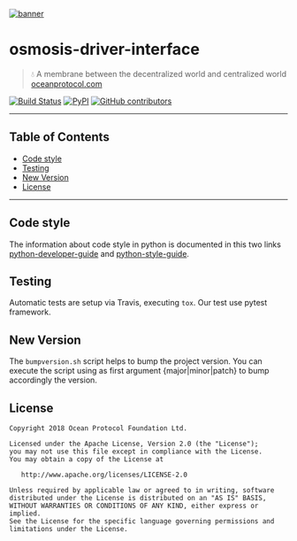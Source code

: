 [![banner](https://raw.githubusercontent.com/oceanprotocol/art/master/github/repo-banner%402x.png)](https://oceanprotocol.com)

# osmosis-driver-interface

> 💧 A membrane between the decentralized world and centralized world
> [oceanprotocol.com](https://oceanprotocol.com)

[![Build Status](https://travis-ci.com/oceanprotocol/osmosis-driver-interface.svg)](https://travis-ci.com/oceanprotocol/osmosis-driver-interface)
[![PyPI](https://img.shields.io/pypi/v/osmosis-driver-interface.svg)](https://pypi.org/project/osmosis-driver-interface/)
[![GitHub contributors](https://img.shields.io/github/contributors/oceanprotocol/osmosis-driver-interface.svg)](https://github.com/oceanprotocol/osmosis-driver-interface/graphs/contributors)

---
## Table of Contents

  - [Code style](#code-style)
  - [Testing](#testing)
  - [New Version](#new-version)
  - [License](#license)

---

## Code style

The information about code style in python is documented in this two links [python-developer-guide](https://github.com/oceanprotocol/dev-ocean/blob/master/doc/development/python-developer-guide.md)
and [python-style-guide](https://github.com/oceanprotocol/dev-ocean/blob/master/doc/development/python-style-guide.md).
    
## Testing

Automatic tests are setup via Travis, executing `tox`.
Our test use pytest framework.

## New Version

The `bumpversion.sh` script helps to bump the project version. You can execute the script using as first argument {major|minor|patch} to bump accordingly the version.

## License

```
Copyright 2018 Ocean Protocol Foundation Ltd.

Licensed under the Apache License, Version 2.0 (the "License");
you may not use this file except in compliance with the License.
You may obtain a copy of the License at

   http://www.apache.org/licenses/LICENSE-2.0

Unless required by applicable law or agreed to in writing, software
distributed under the License is distributed on an "AS IS" BASIS,
WITHOUT WARRANTIES OR CONDITIONS OF ANY KIND, either express or implied.
See the License for the specific language governing permissions and
limitations under the License.